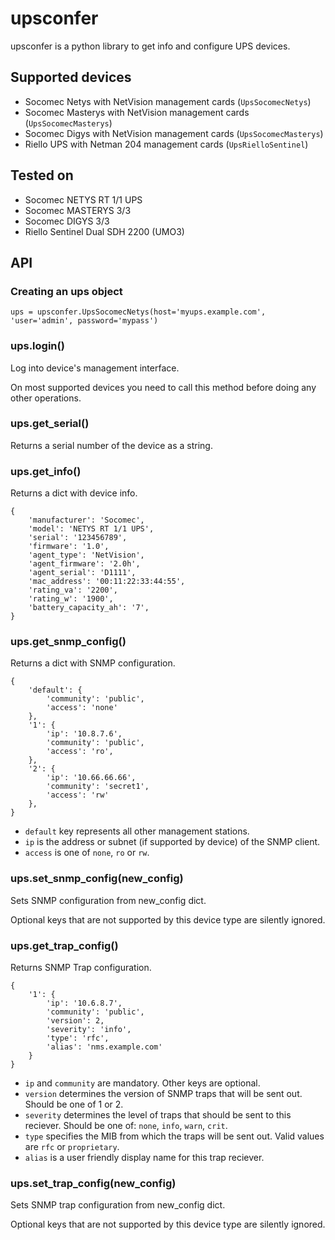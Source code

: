 # upsconfer

upsconfer is a python library to get info and configure UPS devices.

## Supported devices

* Socomec Netys with NetVision management cards (`UpsSocomecNetys`)
* Socomec Masterys with NetVision management cards (`UpsSocomecMasterys`)
* Socomec Digys with NetVision management cards (`UpsSocomecMasterys`)
* Riello UPS with Netman 204 management cards (`UpsRielloSentinel`)

## Tested on

* Socomec NETYS RT 1/1 UPS
* Socomec MASTERYS 3/3
* Socomec DIGYS 3/3
* Riello Sentinel Dual SDH 2200 (UMO3)


## API

### Creating an ups object

```
ups = upsconfer.UpsSocomecNetys(host='myups.example.com', 'user='admin', password='mypass')
```

### ups.login()

Log into device's management interface.

On most supported devices you need to call this method before doing any other operations. 

### ups.get_serial()

Returns a serial number of the device as a string.

### ups.get_info()

Returns a dict with device info.
```
{
    'manufacturer': 'Socomec',
    'model': 'NETYS RT 1/1 UPS',
    'serial': '123456789',
    'firmware': '1.0',
    'agent_type': 'NetVision',
    'agent_firmware': '2.0h',
    'agent_serial': 'D1111',
    'mac_address': '00:11:22:33:44:55',
    'rating_va': '2200',
    'rating_w': '1900',
    'battery_capacity_ah': '7',
}
```

### ups.get_snmp_config()

Returns a dict with SNMP configuration.
```
{
    'default': {
        'community': 'public',
        'access': 'none'
    },
    '1': {
        'ip': '10.8.7.6',
        'community': 'public',
        'access': 'ro',
    },
    '2': {
        'ip': '10.66.66.66',
        'community': 'secret1',
        'access': 'rw'
    },
}
```

* `default` key represents all other management stations.
* `ip` is the address or subnet (if supported by device) of the SNMP client.
* `access` is one of `none`, `ro` or `rw`.

### ups.set_snmp_config(new_config)

Sets SNMP configuration from new_config dict.

Optional keys that are not supported by this device type are silently ignored.

### ups.get_trap_config()

Returns SNMP Trap configuration.

```
{
    '1': {
        'ip': '10.6.8.7',
        'community': 'public',
        'version': 2,
        'severity': 'info',
        'type': 'rfc',
        'alias': 'nms.example.com'
    }
}
```

* `ip` and `community` are mandatory. Other keys are optional.
* `version` determines the version of SNMP traps that will be sent out. Should be one of 1 or 2.
* `severity` determines the level of traps that should be sent to this reciever. Should be one of: `none`, `info`, `warn`, `crit`.
* `type` specifies the MIB from which the traps will be sent out. Valid values are `rfc` or `proprietary`.
* `alias` is a user friendly display name for this trap reciever.

### ups.set_trap_config(new_config)

Sets SNMP trap configuration from new_config dict.

Optional keys that are not supported by this device type are silently ignored.
